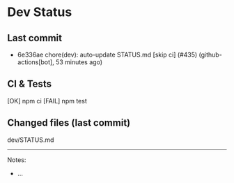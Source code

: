 # Dev Status

## Last commit
- 6e336ae chore(dev): auto-update STATUS.md [skip ci] (#435) (github-actions[bot], 53 minutes ago)
## CI & Tests
[OK] npm ci
[FAIL] npm test

## Changed files (last commit)
dev/STATUS.md

---
Notes:
- ...
